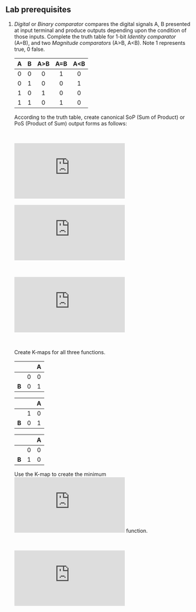 ## Lab prerequisites

1. *Digital* or *Binary comparator* compares the digital signals A, B presented at input terminal and produce outputs depending upon the condition of those inputs. Complete the truth table for 1-bit *Identity comparator* (A=B), and two *Magnitude comparators* (A>B, A<B). Note 1 represents true, 0 false.

    | **A** | **B** | **A>B** | **A=B** | **A<B** |
    | :-: | :-: | :-: | :-: | :-: |
    | 0 | 0 | 0 | 1 | 0 |
    | 0 | 1 | 0 | 0 | 1 |
    | 1 | 0 | 1 | 0 | 0 |
    | 1 | 1 | 0 | 1 | 0 |

    According to the truth table, create canonical SoP (Sum of Product) or PoS (Product of Sum) output forms as follows:

    &nbsp;

    ![equation](https://latex.codecogs.com/gif.latex?y_%7BA%3EB%7D%5E%7BSoP%7D%3DA%5Ccdot%20%5Cbar%7BB%7D)
    &nbsp;
    
    ![equation](https://latex.codecogs.com/gif.latex?y_%7BA%3DB%7D%5E%7BSoP%7D%3D%28%5Coverline%7BA%5Ccdot%20B%7D%29&plus;%28A%5Ccdot%20B%29)
    
    &nbsp;
    
    ![equation](https://latex.codecogs.com/gif.latex?y_%7BA%3CB%7D%5E%7BPoS%7D%3D%28%5Coverline%7BA&plus;B%7D%29%5Ccdot%20%28A&plus;%5Cbar%7BB%7D%29%5Ccdot%20%28A&plus;B%29)
    
    &nbsp;

    Create K-maps for all three functions.

    |  |  | **A** |
    | :-: | :-: | :-: |
    |  | 0 | 0 |
    | **B** | 0 | 1 |
    
    |  |  | **A** |
    | :-: | :-: | :-: |
    |  | 1 | 0 |
    | **B** | 0 | 1 | 
   
    |  |  | **A** |
    | :-: | :-: | :-: |
    |  | 0 | 0 |
    | **B** | 1 | 0 |

    Use the K-map to create the minimum ![equation](https://latex.codecogs.com/gif.latex?y_%7BA%3CB%7D%5E%7BPoS%2Cmin%7D) function.

    &nbsp;

    ![equation](https://latex.codecogs.com/gif.latex?y_%7BA%3CB%7D%5E%7BPoS%7D%3D%5Cbar%7BB%7DA&plus;A%3D%7B%5Coverline%7B%5Cbar%7BB%7DA%7D%7D%5Ccdot%20%5Cbar%7BA%7D)
    
    &nbsp;
